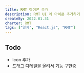 ```yaml
---
title: RMT 아이콘 추가
description: RMT UI 에 아이콘 추가하기
createBy: 2022.01.31
charter: RMT
tags: ["일지", "React.js", "RMT"]
---
```


## Todo

-   Icon 추가
-   드래그 디테일을 올려서 기능 구현중
